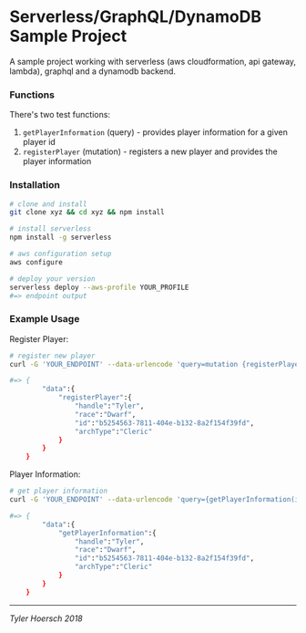 # Serverless/GraphQL/DynamoDB Sample Project

A sample project working with serverless (aws cloudformation, api gateway, lambda), graphql and a dynamodb backend.

### Functions

There's two test functions:

1. `getPlayerInformation` (query) - provides player information for a given player id
2. `registerPlayer` (mutation) - registers a new player and provides the player information

### Installation

```sh
# clone and install
git clone xyz && cd xyz && npm install

# install serverless
npm install -g serverless

# aws configuration setup
aws configure

# deploy your version
serverless deploy --aws-profile YOUR_PROFILE
#=> endpoint output
```

### Example Usage

Register Player:
```sh
# register new player
curl -G 'YOUR_ENDPOINT' --data-urlencode 'query=mutation {registerPlayer(handle: "Tyler", race: "Dwarf", archType: "Cleric")}'

#=> {
        "data":{
            "registerPlayer":{
                "handle":"Tyler",
                "race":"Dwarf",
                "id":"b5254563-7811-404e-b132-8a2f154f39fd",
                "archType":"Cleric"
            }
        }
    }
```

Player Information:
```sh
# get player information
curl -G 'YOUR_ENDPOINT' --data-urlencode 'query={getPlayerInformation(id: "b5254563-7811-404e-b132-8a2f154f39fd")}'

#=> {
        "data":{
            "getPlayerInformation":{
                "handle":"Tyler",
                "race":"Dwarf",
                "id":"b5254563-7811-404e-b132-8a2f154f39fd",
                "archType":"Cleric"
            }
        }
    }
```

---
_Tyler Hoersch 2018_